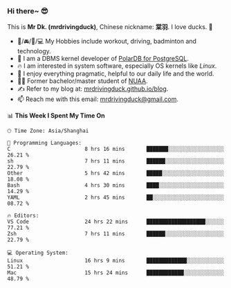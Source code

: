 ### Hi there~ 😎

This is **Mr Dk. (mrdrivingduck)**, Chinese nickname: **棠羽**. I love ducks. 🦆

- 💪/🚘/🏸/💻 My Hobbies include workout, driving, badminton and technology.
- 🍊 I am a DBMS kernel developer of [PolarDB for PostgreSQL](https://github.com/ApsaraDB/PolarDB-for-PostgreSQL).
- 🔥 I am interested in system software, especially OS kernels like *Linux*.
- 🔧 I enjoy everything pragmatic, helpful to our daily life and the world.
- 👨‍🎓 Former bachelor/master student of [NUAA](https://en.wikipedia.org/wiki/Nanjing_University_of_Aeronautics_and_Astronautics).
- ✍ Refer to my blog at: [mrdrivingduck.github.io/blog](https://mrdrivingduck.github.io/blog/).
- 📫 Reach me with this email: [mrdrivingduck@gmail.com](mailto:mrdrivingduck@gmail.com).

<!--START_SECTION:waka-->
📊 **This Week I Spent My Time On** 

```text
🕑︎ Time Zone: Asia/Shanghai

💬 Programming Languages: 
C                        8 hrs 16 mins       ███████░░░░░░░░░░░░░░░░░░   26.21 % 
sh                       7 hrs 11 mins       ██████░░░░░░░░░░░░░░░░░░░   22.79 % 
Other                    5 hrs 42 mins       █████░░░░░░░░░░░░░░░░░░░░   18.08 % 
Bash                     4 hrs 30 mins       ████░░░░░░░░░░░░░░░░░░░░░   14.29 % 
YAML                     2 hrs 45 mins       ██░░░░░░░░░░░░░░░░░░░░░░░   08.72 % 

🔥 Editors: 
VS Code                  24 hrs 22 mins      ███████████████████░░░░░░   77.21 % 
Zsh                      7 hrs 11 mins       ██████░░░░░░░░░░░░░░░░░░░   22.79 % 

💻 Operating System: 
Linux                    16 hrs 9 mins       █████████████░░░░░░░░░░░░   51.21 % 
Mac                      15 hrs 24 mins      ████████████░░░░░░░░░░░░░   48.79 % 
```


<!--END_SECTION:waka-->

<!-- ![Mr Dk.'s GitHub Stats](https://github-readme-stats.vercel.app/api?username=mrdrivingduck&count_private&show_icons=true&theme=buefy) -->

<!-- ![Most Used Languages](https://github-readme-stats.vercel.app/api/top-langs/?username=mrdrivingduck&exclude_repo=mips32-CPU,snort-tcp-socket&theme=buefy&layout=compact&langs_count=10) -->


<!--
**mrdrivingduck/mrdrivingduck** is a ✨ _special_ ✨ repository because its `README.md` (this file) appears on your GitHub profile.

Here are some ideas to get you started:

- 🔭 I’m currently working on ...
- 🌱 I’m currently learning ...
- 👯 I’m looking to collaborate on ...
- 🤔 I’m looking for help with ...
- 💬 Ask me about ...
- 📫 How to reach me: ...
- 😄 Pronouns: ...
- ⚡ Fun fact: ...
-->

